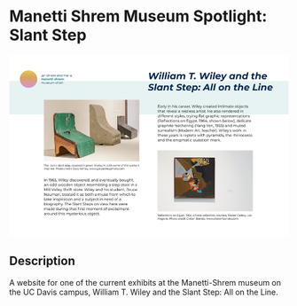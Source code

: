 # Manetti Shrem Museum Spotlight: Slant Step
![websitedemo](manettishrem.png)
## Description
A website for one of the current exhibits at the Manetti-Shrem museum on the UC Davis campus, William T. Wiley and the Slant Step: All on the Line.
